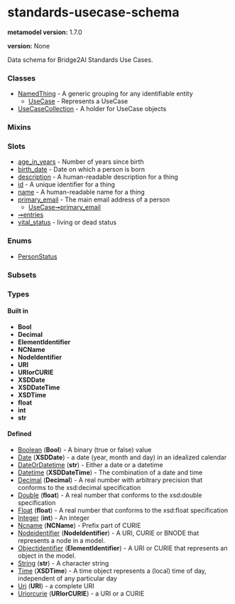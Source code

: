 
# standards-usecase-schema


**metamodel version:** 1.7.0

**version:** None


Data schema for Bridge2AI Standards Use Cases.


### Classes

 * [NamedThing](NamedThing.md) - A generic grouping for any identifiable entity
     * [UseCase](UseCase.md) - Represents a UseCase
 * [UseCaseCollection](UseCaseCollection.md) - A holder for UseCase objects

### Mixins


### Slots

 * [age_in_years](age_in_years.md) - Number of years since birth
 * [birth_date](birth_date.md) - Date on which a person is born
 * [description](description.md) - A human-readable description for a thing
 * [id](id.md) - A unique identifier for a thing
 * [name](name.md) - A human-readable name for a thing
 * [primary_email](primary_email.md) - The main email address of a person
     * [UseCase➞primary_email](UseCase_primary_email.md)
 * [➞entries](useCaseCollection__entries.md)
 * [vital_status](vital_status.md) - living or dead status

### Enums

 * [PersonStatus](PersonStatus.md)

### Subsets


### Types


#### Built in

 * **Bool**
 * **Decimal**
 * **ElementIdentifier**
 * **NCName**
 * **NodeIdentifier**
 * **URI**
 * **URIorCURIE**
 * **XSDDate**
 * **XSDDateTime**
 * **XSDTime**
 * **float**
 * **int**
 * **str**

#### Defined

 * [Boolean](types/Boolean.md)  (**Bool**)  - A binary (true or false) value
 * [Date](types/Date.md)  (**XSDDate**)  - a date (year, month and day) in an idealized calendar
 * [DateOrDatetime](types/DateOrDatetime.md)  (**str**)  - Either a date or a datetime
 * [Datetime](types/Datetime.md)  (**XSDDateTime**)  - The combination of a date and time
 * [Decimal](types/Decimal.md)  (**Decimal**)  - A real number with arbitrary precision that conforms to the xsd:decimal specification
 * [Double](types/Double.md)  (**float**)  - A real number that conforms to the xsd:double specification
 * [Float](types/Float.md)  (**float**)  - A real number that conforms to the xsd:float specification
 * [Integer](types/Integer.md)  (**int**)  - An integer
 * [Ncname](types/Ncname.md)  (**NCName**)  - Prefix part of CURIE
 * [Nodeidentifier](types/Nodeidentifier.md)  (**NodeIdentifier**)  - A URI, CURIE or BNODE that represents a node in a model.
 * [Objectidentifier](types/Objectidentifier.md)  (**ElementIdentifier**)  - A URI or CURIE that represents an object in the model.
 * [String](types/String.md)  (**str**)  - A character string
 * [Time](types/Time.md)  (**XSDTime**)  - A time object represents a (local) time of day, independent of any particular day
 * [Uri](types/Uri.md)  (**URI**)  - a complete URI
 * [Uriorcurie](types/Uriorcurie.md)  (**URIorCURIE**)  - a URI or a CURIE
